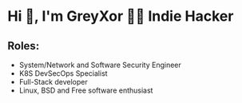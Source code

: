 # Hi 👋, I'm GreyXor 👨‍💻 Indie Hacker
## Roles:
- System/Network and Software Security Engineer
- K8S DevSecOps Specialist
- Full-Stack developer
- Linux, BSD and Free software enthusiast
